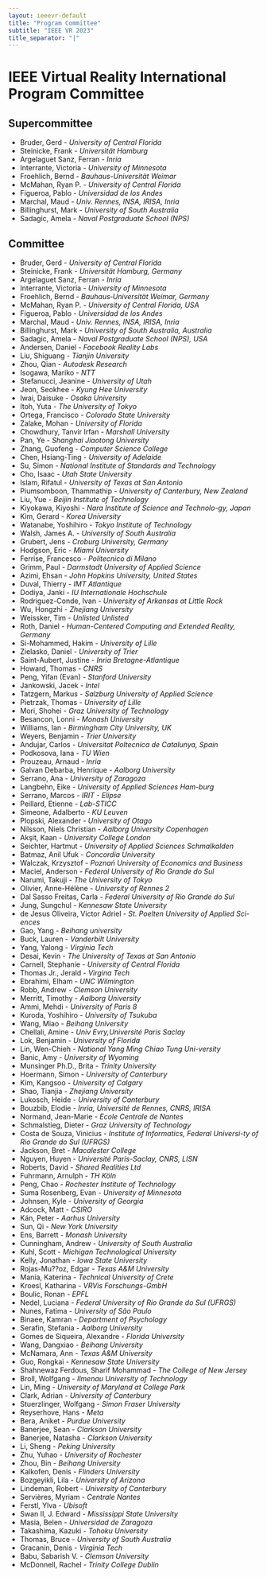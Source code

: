 ```yaml
---
layout: ieeevr-default
title: "Program Committee"
subtitle: "IEEE VR 2023"
title_separator: "|"
---
```


<div>
    <h1> IEEE Virtual Reality International Program Committee </h1>
    <h2> Supercommittee </h2>
    <ul>
        <li>Bruder, Gerd - <i>University of Central Florida</i></li>
        <li>Steinicke, Frank - <i>Universität Hamburg</i>                         </li>
        <li>Argelaguet Sanz, Ferran - <i>Inria</i>                        </li>
        <li>Interrante, Victoria - <i>University of Minnesota</i>                       </li>
        <li>Froehlich, Bernd - <i>Bauhaus-Universität Weimar</i>                            </li>
        <li>McMahan, Ryan P. - <i>University of Central Florida</i>                            </li>
        <li>Figueroa, Pablo - <i>Universidad de los Andes</i>                             </li>
        <li>Marchal, Maud - <i>Univ. Rennes, INSA, IRISA, Inria</i>                               </li>
        <li>Billinghurst, Mark - <i>University of South Australia</i>                          </li>
        <li>Sadagic, Amela - <i>Naval Postgraduate School (NPS) 
</i>                              </li>
    </ul>
    <h2> Committee </h2>
    <ul>
        <li>Bruder, Gerd - <i>University of Central Florida</i>								</li>
        <li>Steinicke, Frank - <i>Universität Hamburg, Germany</i>                            </li>
        <li>Argelaguet Sanz, Ferran - <i>Inria</i>                     </li>
        <li>Interrante, Victoria - <i>University of Minnesota</i>                        </li>
        <li>Froehlich, Bernd - <i>Bauhaus‐Universität Weimar, Germany</i>                            </li>
        <li>McMahan, Ryan P. - <i>University of Central Florida, USA</i>                            </li>
        <li>Figueroa, Pablo - <i>Universidad de los Andes</i>                             </li>
        <li>Marchal, Maud - <i>Univ. Rennes, INSA, IRISA, Inria</i>                               </li>
        <li>Billinghurst, Mark - <i>University of South Australia, Australia</i>                          </li>
        <li>Sadagic, Amela - <i>Naval Postgraduate School (NPS), USA</i>                              </li>
        <li>Andersen, Daniel - <i>Facebook Reality Labs</i>                            </li>
        <li>Liu, Shiguang - <i>Tianjin University</i>                               </li>
        <li>Zhou, Qian - <i>Autodesk Research</i>                                  </li>
        <li>Isogawa, Mariko - <i>NTT</i>                             </li>
        <li>Stefanucci, Jeanine - <i>University of Utah</i>                         </li>
        <li>Jeon, Seokhee - <i>Kyung Hee University</i>                               </li>
        <li>Iwai, Daisuke - <i>Osaka University</i>                               </li>
        <li>Itoh, Yuta - <i>The University of Tokyo</i>                                  </li>
        <li>Ortega, Francisco - <i>Colorado State University</i>                           </li>
        <li>Zalake, Mohan - <i>University of Florida</i>                               </li>
        <li>Chowdhury, Tanvir Irfan - <i>Marshall University</i>                     </li>
        <li>Pan, Ye - <i>Shanghai Jiaotong University </i>                                     </li>
        <li>Zhang, Guofeng - <i>Computer Science College</i>                              </li>
        <li>Chen, Hsiang-Ting - <i>University of Adelaide</i>                           </li>
        <li>Su, Simon - <i>National Institute of Standards and Technology</i>                                   </li>
        <li>Cho, Isaac - <i>Utah State University</i>                                  </li>
        <li>Islam, Rifatul - <i>University of Texas at San Antonio</i>                              </li>
        <li>Piumsomboon, Thammathip - <i>University of Canterbury, New Zealand</i>                     </li>
        <li>Liu, Yue - <i>Beijin Institute of Technology</i>                                    </li>
        <li>Kiyokawa, Kiyoshi - <i>Nara Institute of Science and Technolo-gy, Japan</i>                           </li>
        <li>Kim, Gerard - <i>Korea University</i>                                 </li>
        <li>Watanabe, Yoshihiro - <i>Tokyo Institute of Technology</i>                         </li>
        <li>Walsh, James A. - <i>University of South Australia</i>                             </li>
        <li>Grubert, Jens - <i>Croburg University, Germany</i>                               </li>
        <li>Hodgson, Eric - <i>Miami University</i>                               </li>
        <li>Ferrise, Francesco - <i>Politecnico di Milano</i>                          </li>
        <li>Grimm, Paul - <i>Darmstadt University of Applied Science</i>                                 </li>
        <li>Azimi, Ehsan - <i>John Hopkins University, United States</i>                                </li>
        <li>Duval, Thierry - <i>IMT Atlantique</i>                              </li>
        <li>Dodiya, Janki - <i>IU Internationale Hochschule</i>                               </li>
        <li>Rodriguez-Conde, Ivan - <i>University of Arkansas at Little Rock</i>                       </li>
        <li>Wu, Hongzhi - <i>Zhejiang University</i>                                 </li>
        <li>Weissker, Tim - <i>Unlisted Unlisted</i>                               </li>
        <li>Roth, Daniel - <i>Human-Centered Computing and Extended Reality, Germany</i>                                </li>
        <li>Si-Mohammed, Hakim - <i>University of Lille</i>                          </li>
        <li>Zielasko, Daniel - <i>University of Trier</i>                            </li>
        <li>Saint-Aubert, Justine - <i>Inria Bretagne-Atlantique</i>                       </li>
        <li>Howard, Thomas - <i>CNRS</i>                              </li>
        <li>Peng, Yifan (Evan) - <i>Stanford University</i>                          </li>
        <li>Jankowski, Jacek - <i>Intel</i>                            </li>
        <li>Tatzgern, Markus - <i>Salzburg University of Applied Science</i>                            </li>
        <li>Pietrzak, Thomas - <i>University of Lille</i>                            </li>
        <li>Mori, Shohei - <i>Graz University of Technology</i>                                </li>
        <li>Besancon, Lonni - <i>Monash University</i>                             </li>
        <li>Williams, Ian - <i>Birmingham City University, UK</i>                               </li>
        <li>Weyers, Benjamin - <i>Trier University</i>                            </li>
        <li>Andujar, Carlos - <i>Universitat Poltecnica de Catalunya, Spain</i>                             </li>
        <li>Podkosova, Iana - <i>TU Wien</i>                             </li>
        <li>Prouzeau, Arnaud - <i>Inria </i>                            </li>
        <li>Galvan Debarba, Henrique - <i>Aalborg University</i>                    </li>
        <li>Serrano, Ana - <i>University of Zaragoza</i>                                </li>
        <li>Langbehn, Eike - <i>University of Applied Sciences Ham-burg</i>                              </li>
        <li>Serrano, Marcos - <i>IRIT - Elipse</i>                             </li>
        <li>Peillard, Etienne - <i>Lab-STICC</i>                           </li>
        <li>Simeone, Adalberto - <i>KU Leuven</i>                          </li>
        <li>Plopski, Alexander - <i>University of Otago</i>                          </li>
        <li>Nilsson, Niels Christian - <i>Aalborg University Copenhagen</i>                    </li>
        <li>Akşit, Kaan - <i>University College London</i>                                 </li>
        <li>Seichter, Hartmut - <i>University of Applied Sciences Schmalkalden</i>                           </li>
        <li>Batmaz, Anil Ufuk - <i>Concordia University</i>                           </li>
        <li>Walczak, Krzysztof - <i>Poznań University of Economics and Business</i>                          </li>
        <li>Maciel, Anderson - <i>Federal University of Rio Grande do Sul</i>                            </li>
        <li>Narumi, Takuji - <i>The University of Tokyo</i>                              </li>
        <li>Olivier, Anne-Hélène - <i>University of Rennes 2</i>                        </li>
        <li>Dal Sasso Freitas, Carla - <i>Federal University of Rio Grande do Sul</i>                    </li>
        <li>Jung, Sungchul - <i>Kennesaw State University</i>                              </li>
        <li>de Jesus Oliveira, Victor Adriel - <i>St. Poelten University of Applied Sci-ences</i>            </li>
        <li>Gao, Yang - <i>Beihang university</i>                                   </li>
        <li>Buck, Lauren - <i>Vanderbilt University</i>                                </li>
        <li>Yang, Yalong - <i>Virginia Tech</i>                                </li>
        <li>Desai, Kevin - <i>The University of Texas at San Antonio</i>                                </li>
        <li>Carnell, Stephanie - <i>University of Central Florida</i>                          </li>
        <li>Thomas Jr., Jerald - <i>Virgina Tech</i>                          </li>
        <li>Ebrahimi, Elham - <i>UNC Wilmington</i>                             </li>
        <li>Robb, Andrew - <i>Clemson University</i>                                </li>
        <li>Merritt, Timothy - <i>Aalborg University</i>                            </li>
        <li>Ammi, Mehdi - <i>University of Paris 8</i>                                 </li>
        <li>Kuroda, Yoshihiro - <i>University of Tsukuba</i>                           </li>
        <li>Wang, Miao - <i>Beihang University</i>                                  </li>
        <li>Chellali, Amine - <i>Univ Evry,Université Paris Saclay</i>                             </li>
        <li>Lok, Benjamin - <i>University of Florida</i>                               </li>
        <li>Lin, Wen-Chieh - <i>National Yang Ming Chiao Tung Uni-versity </i>                              </li>
        <li>Banic, Amy - <i>University of Wyoming</i>                                  </li>
        <li>Munsinger Ph.D., Brita - <i>Trinity University</i>                      </li>
        <li>Hoermann, Simon - <i>University of Canterbury</i>                             </li>
        <li>Kim, Kangsoo - <i>University of Calgary</i>                                </li>
        <li>Shao, Tianjia - <i>Zhejiang University</i>                               </li>
        <li>Lukosch, Heide - <i>University of Canterbury</i>                              </li>
        <li>Bouzbib, Elodie - <i>Inria, Université de Rennes, CNRS, IRISA</i>                             </li>
        <li>Normand, Jean-Marie - <i>Ecole Centrale de Nantes</i>                         </li>
        <li>Schmalstieg, Dieter - <i>Graz University of Technology</i>                         </li>
        <li>Costa de Souza, Vinicius - <i>Institute of Informatics, Federal Universi-ty of Rio Grande do Sul (UFRGS)</i>                    </li>
        <li>Jackson, Bret - <i>Macalester College</i>                               </li>
        <li>Nguyen, Huyen - <i>Université Paris-Saclay, CNRS, LISN</i>                               </li>
        <li>Roberts, David - <i>Shared Realities Ltd</i>                              </li>
        <li>Fuhrmann, Arnulph - <i>TH Köln</i>                           </li>
        <li>Peng, Chao - <i>Rochester Institute of Technology</i>                                  </li>
        <li>Suma Rosenberg, Evan - <i>University of Minnesota</i>                        </li>
        <li>Johnsen, Kyle - <i>University of Georgia</i>                               </li>
        <li>Adcock, Matt - <i>CSIRO</i>                                </li>
        <li>Kán, Peter - <i>Aarhus University</i>                                  </li>
        <li>Sun, Qi - <i>New York University</i>                                     </li>
        <li>Ens, Barrett - <i>Monash University</i>                                </li>
        <li>Cunningham, Andrew - <i>University of South Australia</i>                          </li>
        <li>Kuhl, Scott - <i>Michigan Technological University</i>                                 </li>
        <li>Kelly, Jonathan - <i>Iowa State University</i>                             </li>
        <li>Rojas-Mu??oz, Edgar - <i>Texas A&M University</i>                         </li>
        <li>Mania, Katerina - <i>Technical University of Crete</i>                             </li>
        <li>Kroesl, Katharina - <i>VRVis Forschungs-GmbH</i>                           </li>
        <li>Boulic, Ronan - <i>EPFL</i>                               </li>
        <li>Nedel, Luciana - <i>Federal University of Rio Grande do Sul (UFRGS)</i>                              </li>
        <li>Nunes, Fatima - <i>University of São Paulo</i>                               </li>
        <li>Binaee, Kamran - <i>Department of Psychology</i>                              </li>
        <li>Serafin, Stefania - <i>Aalborg University</i>                           </li>
        <li>Gomes de Siqueira, Alexandre - <i>Florida University</i>                </li>
        <li>Wang, Dangxiao - <i>Beihang University</i>                              </li>
        <li>McNamara, Ann - <i>Texas A&M University</i>                               </li>
        <li>Guo, Rongkai - <i>Kennesaw State University</i>                                </li>
        <li>Shahnewaz Ferdous, Sharif Mohammad - <i>The College of New Jersey</i>          </li>
        <li>Broll, Wolfgang - <i>Ilmenau University of Technology</i>                             </li>
        <li>Lin, Ming - <i>University of Maryland at College Park</i>                                   </li>
        <li>Clark, Adrian - <i>University of Canterbury</i>                              </li>
        <li>Stuerzlinger, Wolfgang - <i>Simon Fraser University</i>                      </li>
        <li>Reyserhove, Hans - <i>Meta</i>                         </li>
        <li>Bera, Aniket - <i>Purdue University</i>                         </li>
        <li>Banerjee, Sean - <i>Clarkson University</i>                         </li>
        <li>Banerjee, Natasha - <i>Clarkson University</i>                         </li>
        <li>Li, Sheng - <i>Peking University</i>                         </li>
        <li>Zhu, Yuhao - <i>University of Rochester</i>                         </li>
        <li>Zhou, Bin - <i>Beihang University</i>                         </li>
        <li>Kalkofen, Denis - <i>Flinders University</i>                         </li>
        <li>Bozgeyikli, Lila - <i>University of Arizona</i>                         </li>
        <li>Lindeman, Robert - <i>University of Canterbury</i>                         </li>
        <li>Servières, Myriam - <i>Centrale Nantes</i>                         </li>
        <li>Ferstl, Ylva - <i>Ubisoft</i>                         </li>
        <li>Swan II, J. Edward - <i>Mississippi State University</i>                         </li>
        <li>Masia, Belen - <i>Universidad de Zaragoza</i>                         </li>
        <li>Takashima, Kazuki - <i>Tohoku University</i>                         </li>
        <li>Thomas, Bruce - <i>University of South Australia</i>                         </li>
        <li>Gracanin, Denis - <i>Virginia Tech</i>                         </li>
        <li>Babu, Sabarish V. - <i>Clemson University</i>                         </li>
        <li>McDonnell, Rachel - <i>Trinity College Dublin</i>                         </li>
    </ul>
</div>
